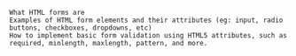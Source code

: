 
    What HTML forms are
    Examples of HTML form elements and their attributes (eg: input, radio buttons, checkboxes, dropdowns, etc)
    How to implement basic form validation using HTML5 attributes, such as required, minlength, maxlength, pattern, and more.

